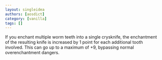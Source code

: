 ```yaml
---
layout: singleidea
authors: [aosdict]
category: [vanilla]
tags: []
---
```

If you enchant multiple worm teeth into a single crysknife, the enchantment of the resulting knife is increased by 1 point for each additional tooth involved. This can go up to a maximum of +9, bypassing normal overenchantment dangers.
